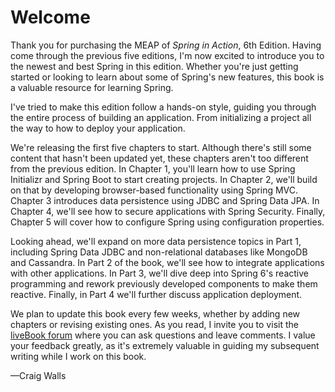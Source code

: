 # Welcome

Thank you for purchasing the MEAP of *Spring in Action*, 6th Edition. Having come through the previous five editions, I'm now excited to introduce you to the newest and best Spring in this edition. Whether you're just getting started or looking to learn about some of Spring's new features, this book is a valuable resource for learning Spring.

I've tried to make this edition follow a hands-on style, guiding you through the entire process of building an application. From initializing a project all the way to how to deploy your application.

We're releasing the first five chapters to start. Although there's still some content that hasn't been updated yet, these chapters aren't too different from the previous edition. In Chapter 1, you'll learn how to use Spring Initializr and Spring Boot to start creating projects. In Chapter 2, we'll build on that by developing browser-based functionality using Spring MVC.
Chapter 3 introduces data persistence using JDBC and Spring Data JPA. In Chapter 4, we'll see how to secure applications with Spring Security. Finally, Chapter 5 will cover how to configure Spring using configuration properties.

Looking ahead, we'll expand on more data persistence topics in Part 1, including Spring Data JDBC and non-relational databases like MongoDB and Cassandra. In Part 2 of the book, we'll see how to integrate applications with other applications. In Part 3, we'll dive deep into Spring 6's reactive programming and rework previously developed components to make them reactive. Finally, in Part 4 we'll further discuss application deployment.

We plan to update this book every few weeks, whether by adding new chapters or revising existing ones. As you read, I invite you to visit the [liveBook forum](https://livebook.manning.com/#!/book/spring-in-action-sixth-edition/discussion) where you can ask questions and leave comments. I value your feedback greatly, as it's extremely valuable in guiding my subsequent writing while I work on this book.

—Craig Walls
